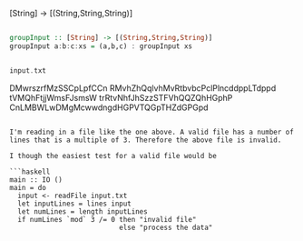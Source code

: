 [String] -> [(String,String,String)]

```haskell

groupInput :: [String] -> [(String,String,String)]
groupInput a:b:c:xs = (a,b,c) : groupInput xs


input.txt
```
DMwrszrfMzSSCpLpfCCn
RMvhZhQqlvhMvRtbvbcPclPlncddppLTdppd
tVMQhFtjjWmsFJsmsW
trRtvNhfJhSzzSTFVhQQZQhHGphP
CnLMBWLwDMgMcwwdngdHGPVTQGpTHZdGPGpd
```

I'm reading in a file like the one above. A valid file has a number of lines that is a multiple of 3. Therefore the above file is invalid.

I though the easiest test for a valid file would be

```haskell
main :: IO ()
main = do
  input <- readFile input.txt
  let inputLines = lines input
  let numLines = length inputLines
  if numLines `mod` 3 /= 0 then "invalid file"
                           else "process the data"
```


